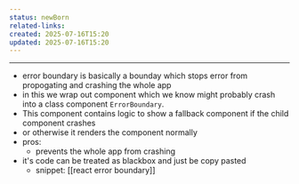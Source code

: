 ```yaml
---
status: newBorn
related-links: 
created: 2025-07-16T15:20
updated: 2025-07-16T15:20
---
```

---

- error boundary is basically a bounday which stops error from propogating and crashing the whole app
- in this we wrap out component which we know might probably crash into a class component `ErrorBoundary`.
- This component contains logic to show a fallback component if the child component crashes
- or otherwise it renders the component normally
- pros: 
	- prevents the whole app from crashing
- it's code can be treated as blackbox and just be copy pasted
	- snippet: [[react error boundary]]


